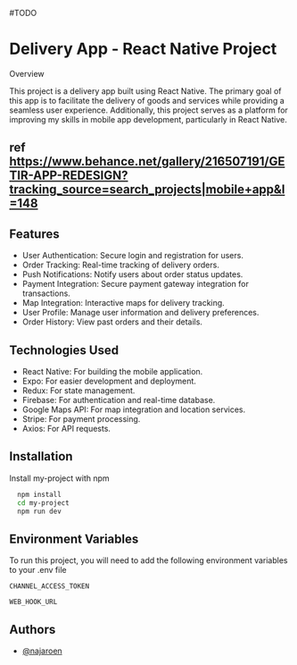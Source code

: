 #TODO
# Delivery App - React Native Project
Overview

This project is a delivery app built using React Native. The primary goal of this app is to facilitate the delivery of goods and services while providing a seamless user experience. Additionally, this project serves as a platform for improving my skills in mobile app development, particularly in React Native.

 
## ref https://www.behance.net/gallery/216507191/GETIR-APP-REDESIGN?tracking_source=search_projects|mobile+app&l=148

## Features

- User Authentication: Secure login and registration for users.
- Order Tracking: Real-time tracking of delivery orders.
- Push Notifications: Notify users about order status updates.
- Payment Integration: Secure payment gateway integration for transactions.
- Map Integration: Interactive maps for delivery tracking.
- User Profile: Manage user information and delivery preferences.
- Order History: View past orders and their details.

## Technologies Used
- React Native: For building the mobile application.
- Expo: For easier development and deployment.
- Redux: For state management.
- Firebase: For authentication and real-time database.
- Google Maps API: For map integration and location services.
- Stripe: For payment processing.
- Axios: For API requests.

## Installation

Install my-project with npm

```bash
  npm install 
  cd my-project
  npm run dev
```
    
## Environment Variables

To run this project, you will need to add the following environment variables to your .env file

`CHANNEL_ACCESS_TOKEN`

`WEB_HOOK_URL`



## Authors

- [@najaroen](https://www.github.com/najaroen)

